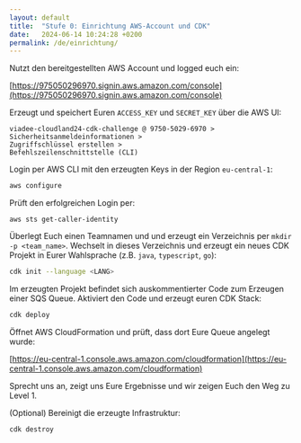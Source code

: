 ```yaml
---
layout: default
title:  "Stufe 0: Einrichtung AWS-Account und CDK"
date:   2024-06-14 10:24:28 +0200
permalink: /de/einrichtung/
---
```


Nutzt den bereitgestellten AWS Account und logged euch ein:

[https://975050296970.signin.aws.amazon.com/console](https://975050296970.signin.aws.amazon.com/console)


Erzeugt und speichert Euren `ACCESS_KEY` und `SECRET_KEY` über die AWS UI:

``` 
viadee-cloudland24-cdk-challenge @ 9750-5029-6970 > 
Sicherheitsanmeldeinformationen > 
Zugriffschlüssel erstellen > 
Befehlszeilenschnittstelle (CLI)
```

Login per AWS CLI mit den erzeugten Keys in der Region `eu-central-1`:

```bash
aws configure
```

Prüft den erfolgreichen Login per:

```
aws sts get-caller-identity
```

Überlegt Euch einen Teamnamen und und erzeugt ein Verzeichnis per `mkdir -p <team_name>`. 
Wechselt in dieses Verzeichnis und erzeugt ein neues CDK Projekt in Eurer Wahlsprache (z.B. `java`, `typescript`, `go`):

```bash
cdk init --language <LANG>
```

Im erzeugten Projekt befindet sich auskommentierter Code zum Erzeugen einer SQS Queue. Aktiviert den Code und erzeugt euren CDK Stack:

```bash
cdk deploy
```

Öffnet AWS CloudFormation und prüft, dass dort Eure Queue angelegt wurde: 

[https://eu-central-1.console.aws.amazon.com/cloudformation](https://eu-central-1.console.aws.amazon.com/cloudformation)

Sprecht uns an, zeigt uns Eure Ergebnisse und wir zeigen Euch den Weg zu Level 1.

(Optional) Bereinigt die erzeugte Infrastruktur:

```bash
cdk destroy
```